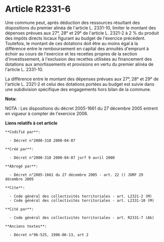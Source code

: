 # Article R2331-6

Une commune peut, après déduction des ressources résultant des dispositions du premier alinéa de l'article L. 2331-10,
limiter le montant des dépenses prévues aux 27°, 28° et 29° de l'article L. 2321-2 à 2 % du produit des impôts directs locaux
figurant au budget de l'exercice précédent. Toutefois, le montant de ces dotations doit être au moins égal à la différence
entre le remboursement en capital des annuités d'emprunt à échoir au cours de l'exercice et les recettes propres de la
section d'investissement, à l'exclusion des recettes utilisées au financement des dotations aux amortissements et provisions
en vertu du premier alinéa de l'article L. 2331-10.

La différence entre le montant des dépenses prévues aux 27°, 28° et 29° de l'article L. 2321-2 et celui des dotations portées
au budget est suivie dans une subdivision spécifique des engagements hors bilan de la commune.

**Nota:**

NOTA : Les dispositions du décret 2005-1661 du 27 décembre 2005 entrent en vigueur à compter de l'exercice 2006.

**Liens relatifs à cet article**

	**Codifié par**:

	  - Décret n°2000-318 2000-04-07

	**Créé par**:

	  - Décret n°2000-318 2000-04-07 jorf 9 avril 2000

	**Abrogé par**:

	  - Décret n°2005-1661 du 27 décembre 2005 - art. 22 () JORF 29 décembre 2005

	**Cite**:

	  - Code général des collectivités territoriales - art. L2321-2 (M)
	  - Code général des collectivités territoriales - art. L2331-10 (M)

	**Cité par**:

	  - Code général des collectivités territoriales - art. R2331-7 (Ab)

	**Anciens textes**:

	  - Décret n°96-525, 1996-06-13, art 2
